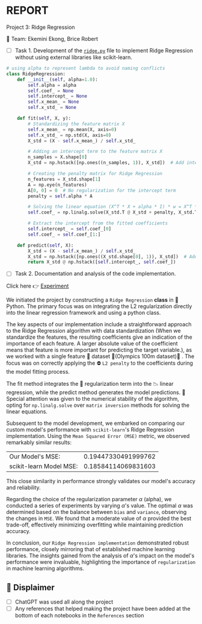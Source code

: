 # REPORT

Project 3: Ridge Regression

&#x1F465; Team: Ekemini Ekong, Brice Robert 

- [ ] Task 1. Development of the [`ridge.py`](ridge.py) file to implement Ridge Regression without using external libraries like scikit-learn.

```python
# using alpha to represent lambda to avoid naming conflicts
class RidgeRegression:
    def __init__(self, alpha=1.0):
        self.alpha = alpha
        self.coef_ = None
        self.intercept_ = None
        self.x_mean_ = None
        self.x_std_ = None

    def fit(self, X, y):
        # Standardizing the feature matrix X
        self.x_mean_ = np.mean(X, axis=0)
        self.x_std_ = np.std(X, axis=0)
        X_std = (X - self.x_mean_) / self.x_std_

        # Adding an intercept term to the feature matrix X
        n_samples = X.shape[0]
        X_std = np.hstack([np.ones((n_samples, 1)), X_std])  # Add intercept column

        # Creating the penalty matrix for Ridge Regression
        n_features = X_std.shape[1]
        A = np.eye(n_features)
        A[0, 0] = 0  # No regularization for the intercept term
        penalty = self.alpha * A

        # Solving the linear equation (X^T * X + alpha * I) * w = X^T * y for weights
        self.coef_ = np.linalg.solve(X_std.T @ X_std + penalty, X_std.T @ y)

        # Extract the intercept from the fitted coefficients
        self.intercept_ = self.coef_[0]
        self.coef_ = self.coef_[1:]

    def predict(self, X):
        X_std = (X - self.x_mean_) / self.x_std_
        X_std = np.hstack([np.ones((X_std.shape[0], 1)), X_std])  # Add intercept column
        return X_std @ np.hstack([self.intercept_, self.coef_])

```

- [ ] Task 2. Documentation and analysis of the code implementation.

Click here &#x1F449; [Experiment](ridge.ipynb) 

We initiated the project by constructing a `Ridge Regression` **class** in &#x1F40D; Python. The primary focus was on integrating the L2 regularization directly into the linear regression framework and using a python class.

The key aspects of our implementation include a straightforward approach to the Ridge Regression algorithm with data standardization (When we standardize the features, the resulting coefficients give an indication of the importance of each feature. A larger absolute value of the coefficient means that feature is more important for predicting the target variable.), as we worked with a single feature &#x1F4BE; dataset &#x1F3C3;(Olympics 100m dataset)&#x1F3C5; . The focus was on correctly applying the &#x26D4; `L2 penalty` to the coefficients during the model fitting process.

The fit method integrates the &#x1F4CF; regularization term into the &#x1F4C9; linear regression, while the predict method generates the model predictions. 
&#x1F4D1; Special attention was given to the numerical stability of the algorithm, opting for `np.linalg.solve` over `matrix inversion` methods for solving the linear equations.

Subsequent to the model development, we embarked on comparing our custom model's performance with `scikit-learn`'s Ridge Regression implementation. Using the `Mean Squared Error (MSE)` metric, we observed remarkably similar results:

| | |
|-|-|
| Our Model's MSE:        | 0.19447330491999762 |
| scikit-learn Model MSE: | 0.18584114069831603 |

This close similarity in performance strongly validates our model's accuracy and reliability.

Regarding the choice of the regularization parameter $\alpha$ (alpha), we conducted a series of experiments by varying $\alpha$'s value. The optimal $\alpha$ was determined based on the balance between `bias` and `variance`, observing the changes in `MSE`. We found that a moderate value of $\alpha$ provided the best trade-off, effectively minimizing overfitting while maintaining prediction accuracy.

In conclusion, our `Ridge Regression implementation` demonstrated robust performance, closely mirroring that of established machine learning libraries. The insights gained from the analysis of $\alpha$'s impact on the model's performance were invaluable, highlighting the importance of `regularization` in machine learning algorithms.

## &#x1F4DD; Displaimer
- [ ] ChatGPT was used all along the project
- [ ] Any references that helped making the project have been added at the bottom of each notebooks in the `References` section
